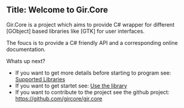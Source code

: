 Title: Welcome to Gir.Core
---
Gir.Core is a project which aims to provide C# wrapper for different [GObject] based libraries like [GTK] for user interfaces.

The foucs is to provide a C# friendly API and a corresponding online documentation.

Whats up next?
* If you want to get more details before starting to program see: [Supported Libraries](/docs/SupportedLibraries)
* If you want to get startet see: [Use the library](/docs/Use)
* If you want to contribute to the project see the github project: https://github.com/gircore/gir.core